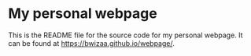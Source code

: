 # My personal webpage

This is the README file for the source code for my personal webpage. It can be found at <https://bwizaa.github.io/webpage/>. 

